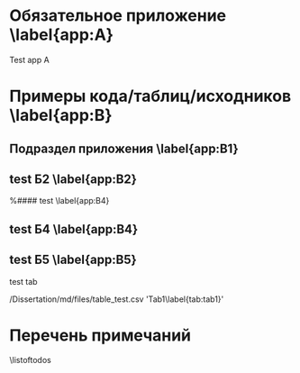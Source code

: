 # Обязательное приложение \label{app:A}
Test app A

# Примеры кода/таблиц/исходников \label{app:B}
## Подраздел приложения \label{app:B1}
## test Б2 \label{app:B2}
%#### test \label{app:B4}
## test Б4 \label{app:B4}
## test Б5 \label{app:B5}
test tab

/Dissertation/md/files/table_test.csv  'Tab1\label{tab:tab1}'

# Перечень примечаний
\listoftodos
